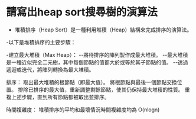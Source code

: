# 請寫出heap sort搜尋樹的演算法
- 堆積排序（Heap Sort）是一種利用堆積（Heap）結構來完成排序的演算法。

-以下是堆積排序的主要步驟：

-建立最大堆積（Max Heap）：
--將待排序的陣列製作成最大堆積。
--最大堆積是一種近似完全二元樹，其中每個節點的值都大於或等於其子節點的值。
--透過遞迴或迭代，將陣列轉換為最大堆積。

排序：
取出最大堆積的根節點（即最大值）。
將根節點與最後一個節點交換位置。
排除已排序的最大值，重新調整剩餘節點，使其仍保持最大堆積的性質。
重複上述步驟，直到所有節點都被取出並排序。

時間複雜度：
堆積排序的平均和最壞情況時間複雜度均為 O(nlogn)

